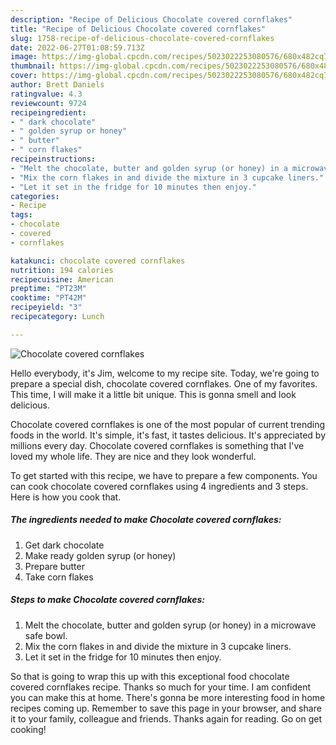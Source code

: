 ```yaml
---
description: "Recipe of Delicious Chocolate covered cornflakes"
title: "Recipe of Delicious Chocolate covered cornflakes"
slug: 1758-recipe-of-delicious-chocolate-covered-cornflakes
date: 2022-06-27T01:08:59.713Z
image: https://img-global.cpcdn.com/recipes/5023022253080576/680x482cq70/chocolate-covered-cornflakes-recipe-main-photo.jpg
thumbnail: https://img-global.cpcdn.com/recipes/5023022253080576/680x482cq70/chocolate-covered-cornflakes-recipe-main-photo.jpg
cover: https://img-global.cpcdn.com/recipes/5023022253080576/680x482cq70/chocolate-covered-cornflakes-recipe-main-photo.jpg
author: Brett Daniels
ratingvalue: 4.3
reviewcount: 9724
recipeingredient:
- " dark chocolate"
- " golden syrup or honey"
- " butter"
- " corn flakes"
recipeinstructions:
- "Melt the chocolate, butter and golden syrup (or honey) in a microwave safe bowl."
- "Mix the corn flakes in and divide the mixture in 3 cupcake liners."
- "Let it set in the fridge for 10 minutes then enjoy."
categories:
- Recipe
tags:
- chocolate
- covered
- cornflakes

katakunci: chocolate covered cornflakes 
nutrition: 194 calories
recipecuisine: American
preptime: "PT23M"
cooktime: "PT42M"
recipeyield: "3"
recipecategory: Lunch

---
```



![Chocolate covered cornflakes](https://img-global.cpcdn.com/recipes/5023022253080576/680x482cq70/chocolate-covered-cornflakes-recipe-main-photo.jpg)

Hello everybody, it's Jim, welcome to my recipe site. Today, we're going to prepare a special dish, chocolate covered cornflakes. One of my favorites. This time, I will make it a little bit unique. This is gonna smell and look delicious.

Chocolate covered cornflakes is one of the most popular of current trending foods in the world. It's simple, it's fast, it tastes delicious. It's appreciated by millions every day. Chocolate covered cornflakes is something that I've loved my whole life. They are nice and they look wonderful.




To get started with this recipe, we have to prepare a few components. You can cook chocolate covered cornflakes using 4 ingredients and 3 steps. Here is how you cook that.

<!--inarticleads1-->

##### The ingredients needed to make Chocolate covered cornflakes:

1. Get  dark chocolate
1. Make ready  golden syrup (or honey)
1. Prepare  butter
1. Take  corn flakes




<!--inarticleads2-->

##### Steps to make Chocolate covered cornflakes:

1. Melt the chocolate, butter and golden syrup (or honey) in a microwave safe bowl.
1. Mix the corn flakes in and divide the mixture in 3 cupcake liners.
1. Let it set in the fridge for 10 minutes then enjoy.




So that is going to wrap this up with this exceptional food chocolate covered cornflakes recipe. Thanks so much for your time. I am confident you can make this at home. There's gonna be more interesting food in home recipes coming up. Remember to save this page in your browser, and share it to your family, colleague and friends. Thanks again for reading. Go on get cooking!
